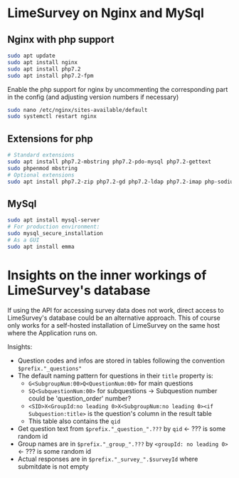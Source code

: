 # LimeSurvey on Nginx and MySql

## Nginx with php support

```bash
sudo apt update
sudo apt install nginx
sudo apt install php7.2
sudo apt install php7.2-fpm
```

Enable the php support for nginx by uncommenting the corresponding part in the config 
(and adjusting version numbers if necessary)

```bash 
sudo nano /etc/nginx/sites-available/default
sudo systemctl restart nginx
``` 

## Extensions for php

```bash 
# Standard extensions 
sudo apt install php7.2-mbstring php7.2-pdo-mysql php7.2-gettext
sudo phpenmod mbstring
# Optional extensions
sudo apt install php7.2-zip php7.2-gd php7.2-ldap php7.2-imap php-sodium
``` 

## MySql

```bash
sudo apt install mysql-server
# For production environment:
sudo mysql_secure_installation
# As a GUI
sudo apt install emma
``` 

# Insights on the inner workings of LimeSurvey's database

If using the API for accessing survey data does not work, direct access to LimeSurvey's database could be an alternative approach. This of course only works for a self-hosted installation of LimeSurvey on the same host where the Application runs on.

Insights:
- Question codes and infos are stored in tables following the convention `$prefix."_questions"`
- The default naming pattern for questions in their `title` property is:
  - `G<SubgroupNum:00>Q<QuestionNum:00>` for main questions
  - `SQ<SubquestionNum:00>` for subquestions -> Subquestion number could be 'question_order' number?
  - `<SID>X<GroupId:no leading 0>X<SubgroupNum:no leading 0><if Subquestion:title>` is the question's column in the result table
  - This table also contains the `qid`
- Get question text from `$prefix."_question_".???` by `qid` <- ??? is some random id
- Group names are in `$prefix."_group_".???` by `<groupId: no leading 0>` <- ??? is some random id 
- Actual responses are in `$prefix."_survey_".$surveyId` where submitdate is not empty